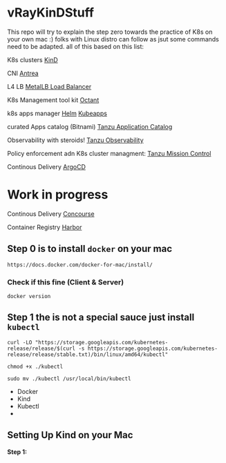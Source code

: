 # vRayKinDStuff
This repo will try to explain the step zero towards the practice of K8s on your own mac :) folks with Linux distro can follow as jsut some commands need to be adapted. all of this based on this list:

K8s clusters
[KinD](https://kind.sigs.k8s.io/)

CNI
[Antrea](https://antrea.io/)

L4 LB
[MetalLB Load Balancer](https://metallb.universe.tf/)

K8s Management tool kit
[Octant](https://reference.octant.dev/?path=/docs/docs-intro--page#getting-started)

k8s apps manager
[Helm](https://helm.sh/)
[Kubeapps](https://kubeapps.com/)

curated Apps catalog (Bitnami)
[Tanzu Application Catalog](https://bitnami.com/)

Observability with steroids!
[Tanzu Observability](https://docs.wavefront.com/)

Policy enforcement adn K8s cluster managment:
[Tanzu Mission Control](https://docs.vmware.com/en/VMware-Tanzu-Mission-Control/index.html)

Continous Delivery 
[ArgoCD](https://argoproj.github.io/argo-cd/)

# Work in progress
Continous Delivery
[Concourse](https://concourse-ci.org/)

Container Registry
[Harbor](https://goharbor.io/docs/2.2.0/install-config/)

## Step 0 is to install `docker` on your mac
`https://docs.docker.com/docker-for-mac/install/`
 ### Check if this fine (Client & Server)
```
docker version
```

## Step 1 the is not a special sauce just install `kubectl`

```
curl -LO "https://storage.googleapis.com/kubernetes-release/release/$(curl -s https://storage.googleapis.com/kubernetes-release/release/stable.txt)/bin/linux/amd64/kubectl"

chmod +x ./kubectl

sudo mv ./kubectl /usr/local/bin/kubectl

``` 

 - Docker
 - Kind
 - Kubectl
 -

## Setting Up Kind on your Mac

**Step 1:** 


